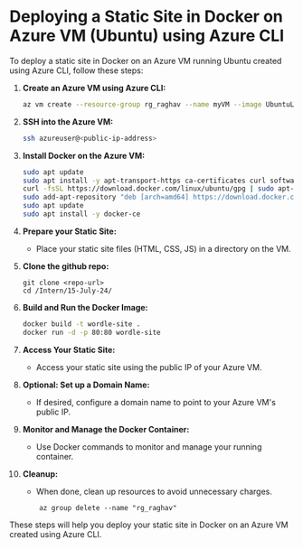 # Deploying a Static Site in Docker on Azure VM (Ubuntu) using Azure CLI

To deploy a static site in Docker on an Azure VM running Ubuntu created using Azure CLI, follow these steps:

1. **Create an Azure VM using Azure CLI:**

   ```bash
   az vm create --resource-group rg_raghav --name myVM --image UbuntuLTS --admin-username azureuser --generate-ssh-keys
   ```

2. **SSH into the Azure VM:**

   ```bash
   ssh azureuser@<public-ip-address>
   ```

3. **Install Docker on the Azure VM:**

   ```bash
   sudo apt update
   sudo apt install -y apt-transport-https ca-certificates curl software-properties-common
   curl -fsSL https://download.docker.com/linux/ubuntu/gpg | sudo apt-key add -
   sudo add-apt-repository "deb [arch=amd64] https://download.docker.com/linux/ubuntu $(lsb_release -cs) stable"
   sudo apt update
   sudo apt install -y docker-ce
   ```

4. **Prepare your Static Site:**

   - Place your static site files (HTML, CSS, JS) in a directory on the VM.

5. **Clone the github repo:**

   ```
   git clone <repo-url>
   cd /Intern/15-July-24/
   ```

6. **Build and Run the Docker Image:**

   ```bash
   docker build -t wordle-site .
   docker run -d -p 80:80 wordle-site
   ```

7. **Access Your Static Site:**

   - Access your static site using the public IP of your Azure VM.

8. **Optional: Set up a Domain Name:**

   - If desired, configure a domain name to point to your Azure VM's public IP.

9. **Monitor and Manage the Docker Container:**

   - Use Docker commands to monitor and manage your running container.

10. **Cleanup:**
    - When done, clean up resources to avoid unnecessary charges.
    ```
        az group delete --name "rg_raghav"
    ```

These steps will help you deploy your static site in Docker on an Azure VM created using Azure CLI.
